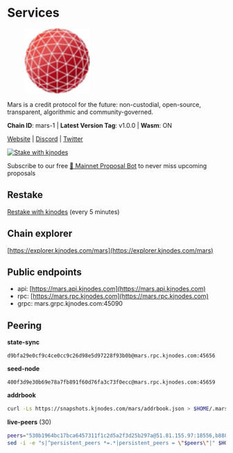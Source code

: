 # Services

<figure><img src="https://raw.githubusercontent.com/kj89/cosmos-images/main/logos/mars.png" width="150" alt=""><figcaption></figcaption></figure>

Mars is a credit protocol for the future: non-custodial,  open-source, transparent, algorithmic and community-governed.

**Chain ID**: mars-1 | **Latest Version Tag**: v1.0.0 | **Wasm**: ON

[Website](https://marsprotocol.io) | [Discord](https://discord.gg/marsprotocol) | [Twitter](https://twitter.com/mars_protocol)

[![Stake with kjnodes](https://i.ibb.co/cr44Q8j/button-stake-with-kjnodes.png)](https://restake.app/mars/marsvaloper1p9t4gr40rnpdwqacxgcqp7ffrfw908nu020g4n)

Subscribe to our free [🤖 Mainnet Proposal Bot](https://t.me/kjnodes_proposal_bot) to never miss upcoming proposals

## Restake

[Restake with kjnodes](https://restake.app/mars/marsvaloper1p9t4gr40rnpdwqacxgcqp7ffrfw908nu020g4n) (every 5 minutes)
## Chain explorer
[https://explorer.kjnodes.com/mars](https://explorer.kjnodes.com/mars)

## Public endpoints

* api: [https://mars.api.kjnodes.com](https://mars.api.kjnodes.com)
* rpc: [https://mars.rpc.kjnodes.com](https://mars.rpc.kjnodes.com)
* grpc: mars.grpc.kjnodes.com:45090

## Peering

**state-sync**

```text
d9bfa29e0cf9c4ce0cc9c26d98e5d97228f93b0b@mars.rpc.kjnodes.com:45656
```

**seed-node**

```text
400f3d9e30b69e78a7fb891f60d76fa3c73f0ecc@mars.rpc.kjnodes.com:45659
```

**addrbook**
```bash
curl -Ls https://snapshots.kjnodes.com/mars/addrbook.json > $HOME/.mars/config/addrbook.json
```

**live-peers** (30)
```bash
peers="530b1964bc17bca6457311f1c2d5a2f3d25b297a@51.81.155.97:18556,b88814bddfccd85289d7201bfd6fc6c4b3342ab2@178.162.165.193:36095,7583038c5f21ef6ddb60692469cfd80c97dd585d@88.218.224.126:26656,ebc272824924ea1a27ea3183dd0b9ba713494f83@185.16.39.158:27056,c21bdeb3e1726428e7ec3a586b77242677f8fae5@38.146.3.135:18556,d2a2c21754be65ad4a4f1de1f6163f681a6e8af8@192.99.44.79:18556,e1b058e5cfa2b836ddaa496b10911da62dcf182e@65.21.136.170:55656,d9bfa29e0cf9c4ce0cc9c26d98e5d97228f93b0b@65.109.88.38:45656,c46be592341987eae20ac681cb08d2abcc02ab9a@137.74.4.20:2000,73be725377cc966d8da48f751085de4d1581b391@185.242.112.32:27651,7bcc2e490b6aa2536d68de0881cba2ee7134840c@139.59.8.48:26130,84f821d36d45cc0cdaa4ff05297e888bb0d9de8f@85.237.193.111:26656,969af6a39a0f7e8a17b92d90888360ad92248626@65.108.132.107:2000,c0e6bf4193accabc14171ce163e704dcec5ea5df@51.91.215.170:36095,d0dbb50a474888b8bed04bf8a23ac6b8bae443ee@5.79.79.80:18095,be7d56127ef887d095b2f55f09be5fee1969d922@146.59.52.48:18095,6bcae846a2dc02b86ef6a0950655e65522da4e56@65.109.106.169:26656,76969af1bccdd4dcc511741b171c3d4ccb837ba6@146.59.85.223:18556,c3763808d3ed05c475b8a31cdd97fc522c088f4f@162.55.245.149:12020,e61f11c5b03400d3a99c066f951ed0888a2b64af@65.108.238.103:18556,04bd5d9511f40dd4bec23cc261d7838d9f8326cf@213.32.24.201:26656,59bb909c57664fafe88bf1b6924769c15a769ba4@65.108.125.236:3000,eff52a6fcf2634ce1d60c1a5d38809718e22c5d2@23.88.69.22:28766,931f46cc338f59222c22565e216a16f57bbb9782@95.217.164.44:26656,41caa4106f68977e3a5123e56f57934a2d34a1c1@95.214.53.233:27056,d10e5704f3c8e9dd6ef42445e4b88bb57d0a8289@65.108.8.247:18556,ca5a76c51bbbc57f839e6ed08953d3926eaa6e5b@34.159.232.61:26656,4131038cf7f74c76394788405cef2e2cd643b895@52.68.2.159:26656,471518432477e31ea348af246c0b54095d41352c@169.155.47.57:26656,62246c0c33a1a5a9f0fb4b40ab45db39cab5c44f@165.22.199.234:26130"
sed -i -e "s|^persistent_peers *=.*|persistent_peers = \"$peers\"|" $HOME/.mars/config/config.toml
```
